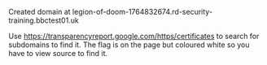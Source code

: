 Created domain at legion-of-doom-1764832674.rd-security-training.bbctest01.uk

Use https://transparencyreport.google.com/https/certificates to search for subdomains to find it. The flag is on the page but coloured white so you have to view source to find it.
